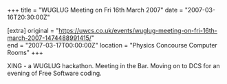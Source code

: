 +++
title = "WUGLUG Meeting on Fri 16th March 2007"
date = "2007-03-16T20:30:00Z"

[extra]
original = "https://uwcs.co.uk/events/wuglug-meeting-on-fri-16th-march-2007-1474488991415/"    
end = "2007-03-17T00:00:00Z"
location = "Physics Concourse Computer Rooms"
+++

XING - a WUGLUG hackathon. Meeting in the Bar. Moving on to DCS for an evening of Free Software coding.

